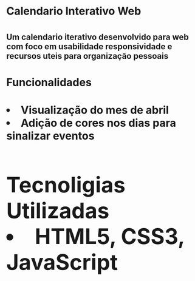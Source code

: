 <h1>Calendario Interativo Web<h1>
<h2>Um calendario iterativo desenvolvido para web com foco em usabilidade responsividade e recursos uteis para organização pessoais

<h1>Funcionalidades<h1>
<li>Visualização do mes de abril
<li>Adição de cores nos dias para sinalizar eventos

<h1>Tecnoligias Utilizadas
<li>HTML5, CSS3, JavaScript
